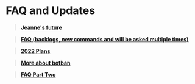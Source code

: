 # FAQ and Updates

> [**Jeanne's future**](https://github.com/Varien-1936/Jeanne-Bot/blob/main/JeanneBot%20Wiki/Assets/Future%20of%20Jeanne.md)

> [**FAQ (backlogs, new commands and will be asked multiple times)**](https://github.com/Varien-1936/Jeanne-Bot/blob/main/JeanneBot%20Wiki/Assets/FAQ.md)

> [**2022 Plans**](https://github.com/Varien-1936/Jeanne-Bot/blob/main/JeanneBot%20Wiki/Assets/2022%20plans.md)

> [**More about botban**](https://github.com/Varien-1936/Jeanne-Bot/blob/main/JeanneBot%20Wiki/Assets/Botban%20info.md)

>[**FAQ Part Two**](https://github.com/Varien-1936/Jeanne-Bot/blob/main/JeanneBot%20Wiki/Assets/FAQ%20and%20Update.md)
